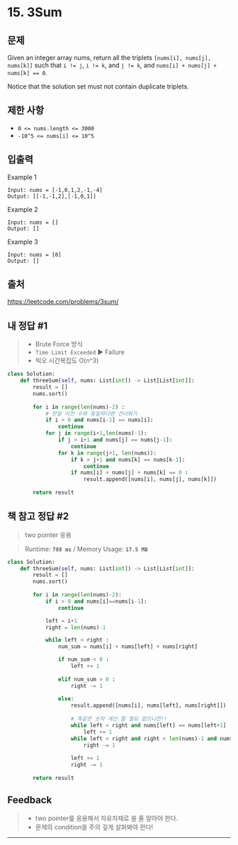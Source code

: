 # 15. 3Sum



## 문제

Given an integer array nums, return all the triplets `[nums[i], nums[j], nums[k]]` such that `i != j`, `i != k`, and `j != k`, and `nums[i] + nums[j] + nums[k] == 0`.

Notice that the solution set must not contain duplicate triplets.



## 제한 사항

- `0 <= nums.length <= 3000`
- `-10^5 <= nums[i] <= 10^5`



## 입출력

Example 1

```
Input: nums = [-1,0,1,2,-1,-4]
Output: [[-1,-1,2],[-1,0,1]]
```

Example 2

```
Input: nums = []
Output: []
```

Example 3

```
Input: nums = [0]
Output: []
```



## 출처

https://leetcode.com/problems/3sum/





## 내 정답 #1

> - Brute Force 방식
>- `Time Limit Exceeded` :arrow_forward: Failure
> - 빅오 시간복잡도 O(n^3) 

```python
class Solution:
    def threeSum(self, nums: List[int]) -> List[List[int]]:
        result = []
        nums.sort()
        
        for i in range(len(nums)-2) :
            # 만일 이전 수와 동일하다면 건너뛰기
            if i > 0 and nums[i-1] == nums[i]:
                continue
            for j in range(i+1,len(nums)-1):
                if j > i+1 and nums[j] == nums[j-1]:
                    continue
                for k in range(j+1, len(nums)):
                    if k > j+1 and nums[k] == nums[k-1]:
                        continue
                    if nums[i] + nums[j] + nums[k] == 0 :
                        result.append([nums[i], nums[j], nums[k]])
        
        return result
```



## 책 참고 정답 #2

> two pointer 응용

> Runtime: **`788 ms`** / Memory Usage: **`17.5 MB`**

```python
class Solution:
    def threeSum(self, nums: List[int]) -> List[List[int]]:
        result = []
        nums.sort()
        
        for i in range(len(nums)-2):
            if i > 0 and nums[i]==nums[i-1]:
                continue

            left = i+1
            right = len(nums)-1

            while left < right :
                num_sum = nums[i] + nums[left] + nums[right]

                if num_sum < 0 :
                    left += 1
                    
                elif num_sum > 0 :
                    right -= 1
                    
                else:
                    result.append([nums[i], nums[left], nums[right]])
                    
                    # 똑같은 숫자 계산 할 필요 없으니깐!!
                    while left < right and nums[left] == nums[left+1] :
                        left += 1
                    while left < right and right < len(nums)-1 and nums[right] == nums[right-1]:
                        right -= 1    
                    
                    left += 1
                    right -= 1
        
        return result
```



## Feedback

> * two pointer를 응용해서 자유자재로 쓸 줄 알아야 한다.
> * 문제의 condition을 주의 깊게 살펴봐야 한다!



---

